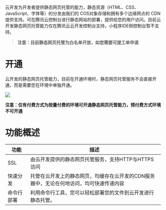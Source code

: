 云开发为开发者提供静态网页托管的能力，静态资源（HTML、CSS、JavaScript、字体等）的分发由我们的 COS对象存储和拥有多个边缘网点的 CDN 提供支持。可在腾讯云控制台进行静态网站的部署，提供给您的用户访问。目前云开发静态网页托管能力仅在腾讯云云开发控制台支持，小程序IDE侧控制台暂不支持。

> **注意：目前静态网页托管为白名单开放，如您需要可提工单申请**

# 开通

云开发的静态网页托管能力，目前在开通环境时，静态网页托管服务不会直接开通，而是需要您在环境中单独开通。

![](https://main.qcloudimg.com/raw/d4b211935b12d9b068ba7f10ef920b1d.png)

**注意：仅有付费方式为按量付费的环境可开通静态网页托管能力，预付费方式环境不可开通**

# 功能概述

| 功能       | 描述                                                         |
| ---------- | ------------------------------------------------------------ |
| SSL        | 由云开发提供的静态网页托管服务，支持HTTP与HTTPS访问          |
| 快速分发   | 托管在云开发上的静态网页，均缓存在云开发的CDN服务器中，无论在何地访问，均可快速传递内容 |
| 命令行部署 | 利用命令行工具，您可以轻松部署您的文件到云开发进行静态托管。 |



